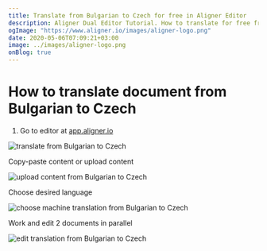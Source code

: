 ```yaml
---
title: Translate from Bulgarian to Czech for free in Aligner Editor
description: Aligner Dual Editor Tutorial. How to translate for free from Bulgarian to Czech. Aligner is multilingual document management platform. 
ogImage: "https://www.aligner.io/images/aligner-logo.png"
date: 2020-05-06T07:09:21+03:00
image: ../images/aligner-logo.png
onBlog: true
---
```


# How to translate document from Bulgarian to Czech

1. Go to editor at [app.aligner.io](https://app.aligner.io "Aligner App web page")

![translate from Bulgarian to Czech](../aligner-blank-editor.png "translate from Bulgarian to Czech")

Copy-paste content or upload content

![upload content from Bulgarian to Czech](../aligner-uploaded-document.png "upload content from Bulgarian to Czech")

Choose desired language

![choose machine translation from Bulgarian to Czech](../aligner-language-dropdown.png "choose machine translation from Bulgarian to Czech")

Work and edit 2 documents in parallel

![edit translation from Bulgarian to Czech](../aligner-double-sitded-editor.png "edit translation from Bulgarian to Czech")

